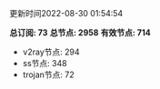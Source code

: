 更新时间2022-08-30 01:54:54

**总订阅: 73**
**总节点: 2958**
**有效节点: 714**
- v2ray节点: 294
- ss节点: 348
- trojan节点: 72
